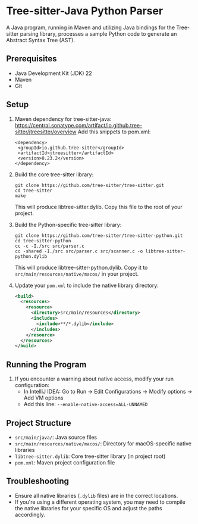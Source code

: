 # Tree-sitter-Java Python Parser

A Java program, running in Maven and utilizing Java bindings for the Tree-sitter parsing library, processes a sample Python code to generate an Abstract Syntax Tree (AST). 

## Prerequisites

- Java Development Kit (JDK) 22 
- Maven
- Git

## Setup

1. Maven dependency for tree-sitter-java: https://central.sonatype.com/artifact/io.github.tree-sitter/jtreesitter/overview
   Add this snippets to pom.xml:
   ```
   <dependency>
    <groupId>io.github.tree-sitter</groupId>
    <artifactId>jtreesitter</artifactId>
    <version>0.23.2</version>
   </dependency>
   ```

2. Build the core tree-sitter library:
   ```
   git clone https://github.com/tree-sitter/tree-sitter.git
   cd tree-sitter
   make
   ```
   This will produce libtree-sitter.dylib. Copy this file to the root of your project.

3. Build the Python-specific tree-sitter library:
   ```
   git clone https://github.com/tree-sitter/tree-sitter-python.git
   cd tree-sitter-python
   cc -c -I./src src/parser.c
   cc -shared -I./src src/parser.c src/scanner.c -o libtree-sitter-python.dylib
   ```
   This will produce libtree-sitter-python.dylib. Copy it to `src/main/resources/native/macos/` in your project.


4. Update your `pom.xml` to include the native library directory:
   ```xml
   <build>
     <resources>
       <resource>
         <directory>src/main/resources</directory>
         <includes>
           <include>**/*.dylib</include>
         </includes>
       </resource>
     </resources>
   </build>
   ```

## Running the Program

1. If you encounter a warning about native access, modify your run configuration:
   - In IntelliJ IDEA: Go to Run → Edit Configurations → Modify options → Add VM options
   - Add this line: `--enable-native-access=ALL-UNNAMED`


## Project Structure

- `src/main/java/`: Java source files
- `src/main/resources/native/macos/`: Directory for macOS-specific native libraries
- `libtree-sitter.dylib`: Core tree-sitter library (in project root)
- `pom.xml`: Maven project configuration file

## Troubleshooting

- Ensure all native libraries (`.dylib` files) are in the correct locations.
- If you're using a different operating system, you may need to compile the native libraries for your specific OS and adjust the paths accordingly.

